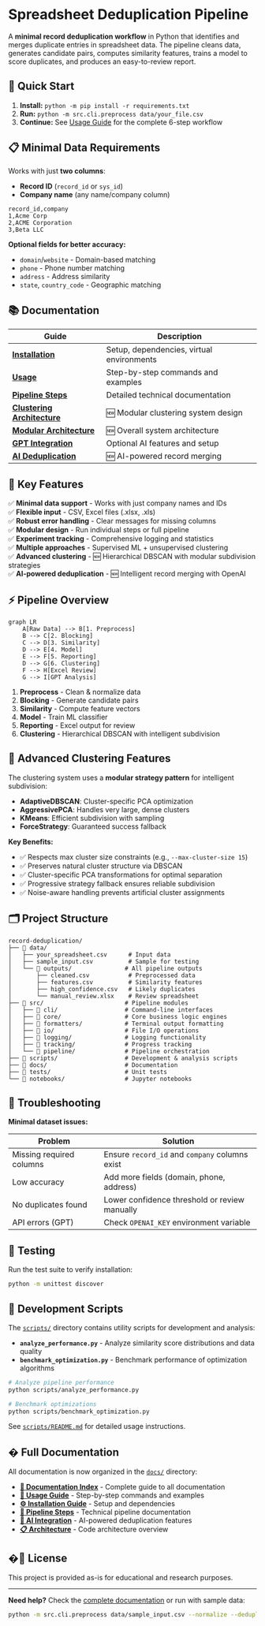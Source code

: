 # Spreadsheet Deduplication Pipeline

A **minimal record deduplication workflow** in Python that identifies and merges duplicate entries in spreadsheet data. The pipeline cleans data, generates candidate pairs, computes similarity features, trains a model to score duplicates, and produces an easy-to-review report.

## 🚀 Quick Start

1. **Install:** `python -m pip install -r requirements.txt`
2. **Run:** `python -m src.cli.preprocess data/your_file.csv`
3. **Continue:** See [Usage Guide](docs/USAGE.md) for the complete 6-step workflow

## 📋 Minimal Data Requirements

Works with just **two columns**:
- **Record ID** (`record_id` or `sys_id`)
- **Company name** (any name/company column)

```csv
record_id,company
1,Acme Corp
2,ACME Corporation  
3,Beta LLC
```

**Optional fields for better accuracy:**
- `domain`/`website` - Domain-based matching
- `phone` - Phone number matching
- `address` - Address similarity
- `state`, `country_code` - Geographic matching

## 📚 Documentation

| Guide | Description |
|-------|-------------|
| **[Installation](docs/INSTALLATION.md)** | Setup, dependencies, virtual environments |
| **[Usage](docs/USAGE.md)** | Step-by-step commands and examples |
| **[Pipeline Steps](docs/PIPELINE_STEPS.md)** | Detailed technical documentation |
| **[Clustering Architecture](docs/CLUSTERING_ARCHITECTURE.md)** | 🆕 Modular clustering system design |
| **[Modular Architecture](docs/MODULAR_ARCHITECTURE.md)** | 🆕 Overall system architecture |
| **[GPT Integration](docs/GPT_INTEGRATION.md)** | Optional AI features and setup |
| **[AI Deduplication](docs/AI_DEDUPLICATION.md)** | 🆕 AI-powered record merging |

## 🔧 Key Features

✅ **Minimal data support** - Works with just company names and IDs  
✅ **Flexible input** - CSV, Excel files (.xlsx, .xls)  
✅ **Robust error handling** - Clear messages for missing columns  
✅ **Modular design** - Run individual steps or full pipeline  
✅ **Experiment tracking** - Comprehensive logging and statistics  
✅ **Multiple approaches** - Supervised ML + unsupervised clustering  
✅ **Advanced clustering** - 🆕 Hierarchical DBSCAN with modular subdivision strategies  
✅ **AI-powered deduplication** - 🆕 Intelligent record merging with OpenAI  

## ⚡ Pipeline Overview

```mermaid
graph LR
    A[Raw Data] --> B[1. Preprocess]
    B --> C[2. Blocking]
    C --> D[3. Similarity]
    D --> E[4. Model]
    E --> F[5. Reporting]
    D --> G[6. Clustering]
    F --> H[Excel Review]
    G --> I[GPT Analysis]
```

1. **Preprocess** - Clean & normalize data
2. **Blocking** - Generate candidate pairs
3. **Similarity** - Compute feature vectors
4. **Model** - Train ML classifier
5. **Reporting** - Excel output for review
6. **Clustering** - Hierarchical DBSCAN with intelligent subdivision

## 🧠 Advanced Clustering Features

The clustering system uses a **modular strategy pattern** for intelligent subdivision:

- **AdaptiveDBSCAN**: Cluster-specific PCA optimization
- **AggressivePCA**: Handles very large, dense clusters  
- **KMeans**: Efficient subdivision with sampling
- **ForceStrategy**: Guaranteed success fallback

**Key Benefits:**
- ✅ Respects max cluster size constraints (e.g., `--max-cluster-size 15`)
- ✅ Preserves natural cluster structure via DBSCAN
- ✅ Cluster-specific PCA transformations for optimal separation
- ✅ Progressive strategy fallback ensures reliable subdivision
- ✅ Noise-aware handling prevents artificial cluster assignments

## 🗂️ Project Structure

```
record-deduplication/
├── 📁 data/
│   ├── your_spreadsheet.csv      # Input data
│   ├── sample_input.csv          # Sample for testing
│   └── 📁 outputs/               # All pipeline outputs
│       ├── cleaned.csv           # Preprocessed data
│       ├── features.csv          # Similarity features
│       ├── high_confidence.csv   # Likely duplicates
│       └── manual_review.xlsx    # Review spreadsheet
├── 📁 src/                       # Pipeline modules
│   ├── 📁 cli/                   # Command-line interfaces
│   ├── 📁 core/                  # Core business logic engines
│   ├── 📁 formatters/            # Terminal output formatting
│   ├── 📁 io/                    # File I/O operations
│   ├── 📁 logging/               # Logging functionality
│   ├── 📁 tracking/              # Progress tracking
│   └── 📁 pipeline/              # Pipeline orchestration
├── 📁 scripts/                   # Development & analysis scripts
├── 📁 docs/                      # Documentation
├── 📁 tests/                     # Unit tests
└── 📁 notebooks/                 # Jupyter notebooks
```

## 🚨 Troubleshooting

**Minimal dataset issues:**

| Problem | Solution |
|---------|----------|
| Missing required columns | Ensure `record_id` and `company` columns exist |
| Low accuracy | Add more fields (domain, phone, address) |
| No duplicates found | Lower confidence threshold or review manually |
| API errors (GPT) | Check `OPENAI_KEY` environment variable |

## 🧪 Testing

Run the test suite to verify installation:

```bash
python -m unittest discover
```

## 🔧 Development Scripts

The [`scripts/`](scripts/) directory contains utility scripts for development and analysis:

- **`analyze_performance.py`** - Analyze similarity score distributions and data quality
- **`benchmark_optimization.py`** - Benchmark performance of optimization algorithms

```bash
# Analyze pipeline performance
python scripts/analyze_performance.py

# Benchmark optimizations
python scripts/benchmark_optimization.py
```

See [`scripts/README.md`](scripts/README.md) for detailed usage instructions.

## � Full Documentation

All documentation is now organized in the [`docs/`](docs/) directory:

- **[📖 Documentation Index](docs/README.md)** - Complete guide to all documentation
- **[🚀 Usage Guide](docs/USAGE.md)** - Step-by-step commands and examples
- **[⚙️ Installation Guide](docs/INSTALLATION.md)** - Setup and dependencies
- **[🔧 Pipeline Steps](docs/PIPELINE_STEPS.md)** - Technical pipeline documentation
- **[🤖 AI Integration](docs/AI_DEDUPLICATION.md)** - AI-powered deduplication features
- **[📋 Architecture](docs/MODULAR_ARCHITECTURE.md)** - Code architecture overview

## �📄 License

This project is provided as-is for educational and research purposes.

---

**Need help?** Check the [complete documentation](docs/) or run with sample data:
```bash
python -m src.cli.preprocess data/sample_input.csv --normalize --deduplicate
```
